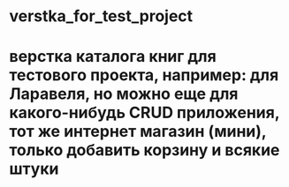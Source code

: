 # verstka_for_test_project
# верстка каталога книг для тестового проекта, например: для Ларавеля, но можно еще для какого-нибудь CRUD приложения, тот же интернет магазин (мини), только добавить корзину и всякие штуки

